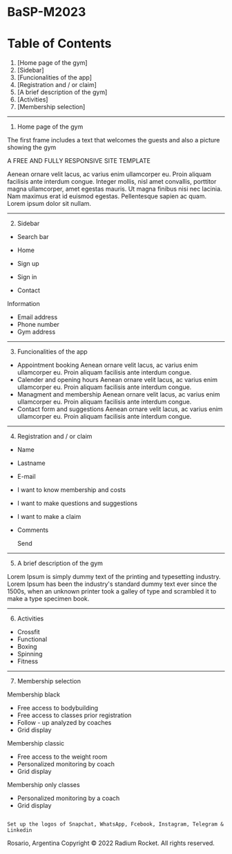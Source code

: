 # BaSP-M2023
# Table of Contents
1. [Home page of the gym]
2. [Sidebar]
3. [Funcionalities of the app]
4. [Registration and / or claim]
5. [A brief description of the gym]
6. [Activities]
7. [Membership selection]

***
1. Home page of the gym

The first frame includes a text that welcomes the guests and also a picture showing the gym 

A FREE AND FULLY RESPONSIVE SITE TEMPLATE

Aenean ornare velit lacus, ac varius enim ullamcorper eu. Proin aliquam facilisis ante interdum congue. Integer mollis, nisl amet convallis, porttitor magna ullamcorper, amet egestas mauris. Ut magna finibus nisi nec lacinia. Nam maximus erat id euismod egestas. Pellentesque sapien ac quam. Lorem ipsum dolor sit nullam.

***
2. Sidebar

- Search bar

- Home
- Sign up
- Sign in
- Contact

Information

- Email address
- Phone number 
- Gym address

***
3. Funcionalities of the app

- Appointment booking
  Aenean ornare velit lacus, ac varius enim ullamcorper eu. Proin aliquam facilisis ante interdum congue.
- Calender and opening hours
  Aenean ornare velit lacus, ac varius enim ullamcorper eu. Proin aliquam facilisis ante interdum congue.
- Managment and membership
  Aenean ornare velit lacus, ac varius enim ullamcorper eu. Proin aliquam facilisis ante interdum congue.
- Contact form and suggestions
  Aenean ornare velit lacus, ac varius enim ullamcorper eu. Proin aliquam facilisis ante interdum congue.

*** 
4. Registration and / or claim

- Name
- Lastname
- E-mail

- I want to know membership and costs
- I want to make questions and suggestions
- I want to make a claim

- Comments

  Send 

***
5.  A brief description of the gym

Lorem Ipsum is simply dummy text of the printing and typesetting industry. Lorem Ipsum has been the industry's standard dummy text ever since the 1500s, when an unknown printer took a galley of type and scrambled it to make a type specimen book.

*** 
6. Activities

- Crossfit 
- Functional
- Boxing
- Spinning
- Fitness

***
7. Membership selection

Membership black

- Free access to bodybuilding
- Free access to classes prior registration
- Follow - up analyzed by coaches
- Grid display

Membership classic

- Free access to the weight room
- Personalized monitoring by coach
- Grid display

Membership only classes

- Personalized monitoring by a coach
- Grid display

```

Set up the logos of Snapchat, WhatsApp, Fcebook, Instagram, Telegram & Linkedin

```
Rosario, Argentina
Copyright © 2022 Radium Rocket. All rights reserved.
